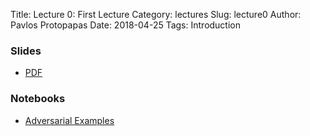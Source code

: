 Title: Lecture 0: First Lecture
Category: lectures
Slug: lecture0
Author: Pavlos Protopapas
Date: 2018-04-25
Tags: Introduction


### Slides

- [PDF]({attach}presentation/lecture0.pdf)


### Notebooks

- [Adversarial Examples]({filename}notebook/lecture0_notebook.ipynb)
